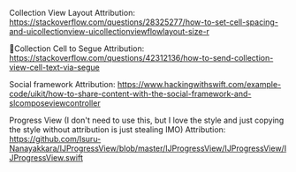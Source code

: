 Collection View Layout
Attribution:
https://stackoverflow.com/questions/28325277/how-to-set-cell-spacing-and-uicollectionview-uicollectionviewflowlayout-size-r

Collection Cell to Segue
Attribution:
https://stackoverflow.com/questions/42312136/how-to-send-collection-view-cell-text-via-segue

Social framework
Attribution:
https://www.hackingwithswift.com/example-code/uikit/how-to-share-content-with-the-social-framework-and-slcomposeviewcontroller

Progress View (I don't need to use this, but I love the style and just copying the style without attribution is just stealing IMO)
Attribution:
https://github.com/Isuru-Nanayakkara/IJProgressView/blob/master/IJProgressView/IJProgressView/IJProgressView.swift
